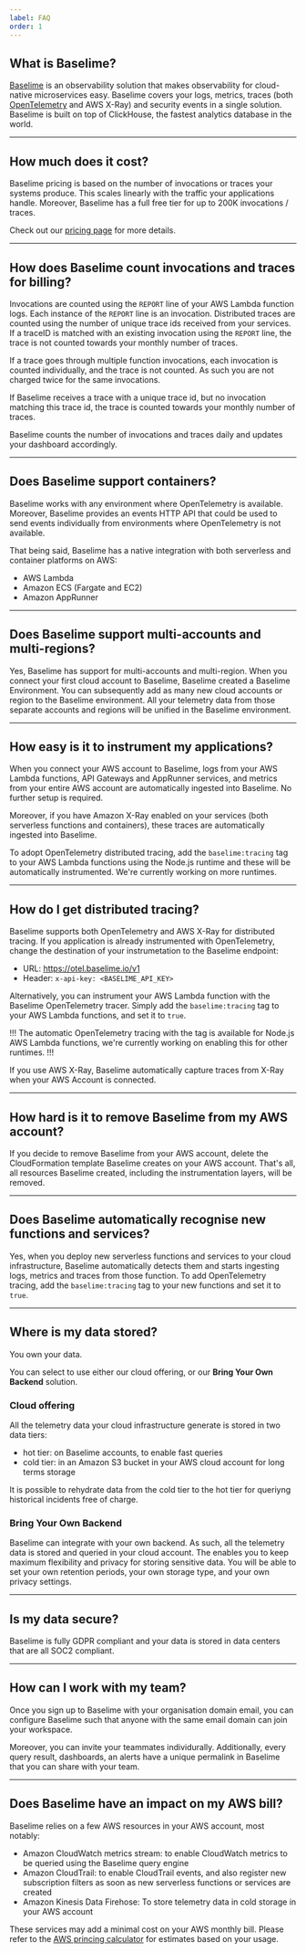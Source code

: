 ```yaml
---
label: FAQ
order: 1
---
```


## What is Baselime?

[Baselime](https://baselime.io) is an observability solution that makes observability for cloud-native microservices easy. Baselime covers your logs, metrics, traces (both [OpenTelemetry](https://opentelemetry.io/) and AWS X-Ray) and security events in a single solution. Baselime is built on top of ClickHouse, the fastest analytics database in the world. 

---

## How much does it cost?

Baselime pricing is based on the number of invocations or traces your systems produce. This scales linearly with the traffic your applications handle. Moreover, Baselime has a full free tier for up to 200K invocations / traces.

Check out our [pricing page](https://baselime.io/pricing) for more details.

---

## How does Baselime count invocations and traces for billing?

Invocations are counted using the `REPORT` line of your AWS Lambda function logs. Each instance of the `REPORT` line is an invocation. Distributed traces are counted using the number of unique trace ids received from your services. If a traceID is matched with an existing invocation using the `REPORT` line, the trace is not counted towards your monthly number of traces.

If a trace goes through multiple function invocations, each invocation is counted individually, and the trace is not counted. As such you are not charged twice for the same invocations.

If Baselime receives a trace with a unique trace id, but no invocation matching this trace id, the trace is counted towards your monthly number of traces.

Baselime counts the number of invocations and traces daily and updates your dashboard accordingly.

---

## Does Baselime support containers?

Baselime works with any environment where OpenTelemetry is available. Moreover, Baselime provides an events HTTP API that could be used to send events individually from environments where OpenTelemetry is not available.

That being said, Baselime has a native integration with both serverless and container platforms on AWS:
- AWS Lambda
- Amazon ECS (Fargate and EC2)
- Amazon AppRunner

---

## Does Baselime support multi-accounts and multi-regions?

Yes, Baselime has support for multi-accounts and multi-region. When you connect your first cloud account to Baselime, Baselime created a Baselime Environment. You can subsequently add as many new cloud accounts or region to the Baselime environment. All your telemetry data from those separate accounts and regions will be unified in the Baselime environment.

---

## How easy is it to instrument my applications?

When you connect your AWS account to Baselime, logs from your AWS Lambda functions, API Gateways and AppRunner services, and metrics from your entire AWS account are automatically ingested into Baselime. No further setup is required.

Moreover, if you have Amazon X-Ray enabled on your services (both serverless functions and containers), these traces are automatically ingested into Baselime.

To adopt OpenTelemetry distributed tracing, add the `baselime:tracing` tag to your AWS Lambda functions using the Node.js runtime and these will be automatically instrumented. We're currently working on more runtimes. 

---

## How do I get distributed tracing?

Baselime supports both OpenTelemetry and AWS X-Ray for distributed tracing. If you application is already instrumented with OpenTelemetry, change the destination of your instrumetation to the Baselime endpoint:
- URL: https://otel.baselime.io/v1
- Header: `x-api-key: <BASELIME_API_KEY>`

Alternatively, you can instrument your AWS Lambda function with the Baselime OpenTelemetry tracer. Simply add the `baselime:tracing` tag to your AWS Lambda functions, and set it to `true`.

!!!
The automatic OpenTelemetry tracing with the tag is available for Node.js AWS Lambda functions, we're currently working on enabling this for other runtimes.
!!!

If you use AWS X-Ray, Baselime automatically capture traces from X-Ray when your AWS Account is connected.

---

## How hard is it to remove Baselime from my AWS account?

If you decide to remove Baselime from your AWS account, delete the CloudFormation template Baselime creates on your AWS account. That's all, all resources Baselime created, including the instrumentation layers, will be removed.

---

## Does Baselime automatically recognise new functions and services?

Yes, when you deploy new serverless functions and services to your cloud infrastructure, Baselime automatically detects them and starts ingesting logs, metrics and traces from those function. To add OpenTelemetry tracing, add the `baselime:tracing` tag to your new functions and set it to `true`. 

---

## Where is my data stored?

You own your data.

You can select to use either our cloud offering, or our **Bring Your Own Backend** solution.

### Cloud offering

All the telemetry data your cloud infrastructure generate is stored in two data tiers:
- hot tier: on Baselime accounts, to enable fast queries
- cold tier: in an Amazon S3 bucket in your AWS cloud account for long terms storage

It is possible to rehydrate data from the cold tier to the hot tier for queriyng historical incidents free of charge.

### Bring Your Own Backend

Baselime can integrate with your own backend. As such, all the telemetry data is stored and queried in your cloud account. The enables you to keep maximum flexibility and privacy for storing sensitive data. You will be able to set your own retention periods, your own storage type, and your own privacy settings.

---

## Is my data secure?

Baselime is fully GDPR compliant and your data is stored in data centers that are all SOC2 compliant.

---

## How can I work with my team?

Once you sign up to Baselime with your organisation domain email, you can configure Baselime such that anyone with the same email domain can join your workspace.

Moreover, you can invite your teammates individurally. Additionally, every query result, dashboards, an alerts have a unique permalink in Baselime that you can share with your team.

---

## Does Baselime have an impact on my AWS bill?

Baselime relies on a few AWS resources in your AWS account, most notably:
- Amazon CloudWatch metrics stream: to enable CloudWatch metrics to be queried using the Baselime query engine
- Amazon CloudTrail: to enable CloudTrail events, and also register new subscription filters as soon as new serverless functions or services are created
- Amazon Kinesis Data Firehose: To store telemetry data in cold storage in your AWS account

These services may add a minimal cost on your AWS monthly bill. Please refer to the [AWS princing calculator](https://calculator.aws/) for estimates based on your usage. 


